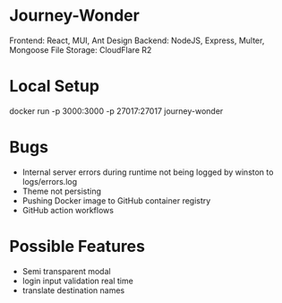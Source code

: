 # Journey-Wonder

Frontend: React, MUI, Ant Design
Backend: NodeJS, Express, Multer, Mongoose
File Storage: CloudFlare R2

# Local Setup
docker run -p 3000:3000 -p 27017:27017 journey-wonder

# Bugs
- Internal server errors during runtime not being logged by winston to logs/errors.log
- Theme not persisting
- Pushing Docker image to GitHub container registry
- GitHub action workflows

# Possible Features
- Semi transparent modal
- login input validation real time
- translate destination names